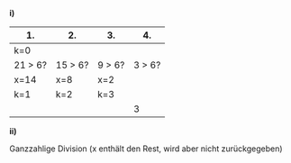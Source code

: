 **i)**

|1.     |2.     |3.     |4.     |
|-------|-------|-------|-------|
|k=0    |       |       |       |
|21 > 6?|15 > 6?|9 > 6? |3 > 6? |
|x=14   |x=8    |x=2    |       |
|k=1    |k=2    |k=3    |       |
|       |       |       | 3     |


**ii)**

Ganzzahlige Division (x enthält den Rest, wird aber nicht zurückgegeben)
